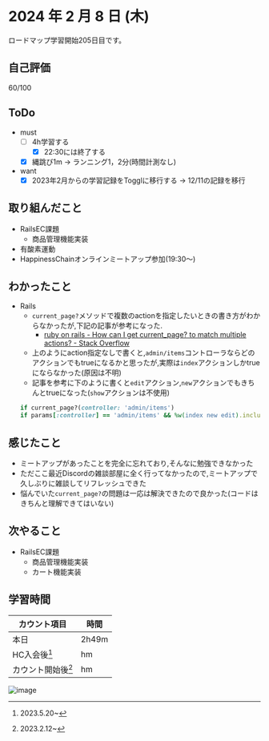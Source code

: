 # 2024 年 2 月 8 日 (木)
ロードマップ学習開始205日目です。

## 自己評価
60/100

## ToDo
- must
  - [ ] 4h学習する
    - [x] 22:30には終了する
  - [x] 縄跳び1m -> ランニング1，2分(時間計測なし)
- want
  - [x] 2023年2月からの学習記録をTogglに移行する -> 12/11の記録を移行

## 取り組んだこと
- RailsEC課題
  - 商品管理機能実装
- 有酸素運動
- HappinessChainオンラインミートアップ参加(19:30〜)

## わかったこと
- Rails
  - `current_page?`メソッドで複数のactionを指定したいときの書き方がわからなかったが,下記の記事が参考になった.
    - [ruby on rails - How can I get current_page? to match multiple actions? - Stack Overflow](https://stackoverflow.com/questions/21492746/how-can-i-get-current-page-to-match-multiple-actions)
  - 上のようにaction指定なしで書くと,`admin/items`コントローラならどのアクションでもtrueになるかと思ったが,実際は`index`アクションしかtrueにならなかった(原因は不明)
  - 記事を参考に下のように書くと`edit`アクション,`new`アクションでもきちんとtrueになった(`show`アクションは不使用)
  ```ruby
  if current_page?(controller: 'admin/items')
  if params[:controller] == 'admin/items' && %w(index new edit).include?(params[:action])
  ```

## 感じたこと
- ミートアップがあったことを完全に忘れており,そんなに勉強できなかった
- ただここ最近Discordの雑談部屋に全く行ってなかったので,ミートアップで久しぶりに雑談してリフレッシュできた
- 悩んでいた`current_page?`の問題は一応は解決できたので良かった(コードはきちんと理解できてはいない)

## 次やること
- RailsEC課題
  - 商品管理機能実装
  - カート機能実装

## 学習時間
|カウント項目|時間|
|----|----|
|本日 |2h49m|
|HC入会後[^1]|hm|
|カウント開始後[^2]|hm|

[^1]: 2023.5.20~
[^2]: 2023.2.12~

![image](https://github.com/nil-ramuda/daily_report/assets/94735931/3378c0c9-a983-4c5a-b95a-adba22a8bcbc)

